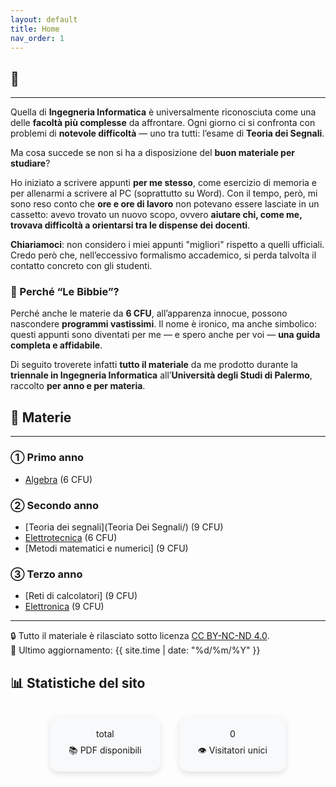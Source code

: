 ```yaml
---
layout: default
title: Home
nav_order: 1
---
```


<h2>📘 <span id="typed"></span></h2>

<script src="https://cdn.jsdelivr.net/npm/typed.js@2.0.12"></script>
<script>
  document.addEventListener('DOMContentLoaded', function () {
    new Typed('#typed', {
      strings: [
        'Le Bibbie di Ingegneria Informatica',
        'Appunti universitari in versione digitale',
        'Università degli Studi di Palermo'
      ],
      typeSpeed: 50,
      backSpeed: 25,
      loop: true
    });
  });
</script>
---
Quella di **Ingegneria Informatica** è universalmente riconosciuta come una delle **facoltà più complesse** da affrontare.
Ogni giorno ci si confronta con problemi di **notevole difficoltà** — uno tra tutti: l’esame di **Teoria dei Segnali**.

Ma cosa succede se non si ha a disposizione del **buon materiale per studiare**?

Ho iniziato a scrivere appunti **per me stesso**, come esercizio di memoria e per allenarmi a scrivere al PC (soprattutto su Word).
Con il tempo, però, mi sono reso conto che **ore e ore di lavoro** non potevano essere lasciate in un cassetto: avevo trovato un nuovo scopo, ovvero
**aiutare chi, come me, trovava difficoltà a orientarsi tra le dispense dei docenti**.

**Chiariamoci**: non considero i miei appunti "migliori" rispetto a quelli ufficiali.
Credo però che, nell’eccessivo formalismo accademico, si perda talvolta il contatto concreto con gli studenti.

### 📖 Perché “Le Bibbie”?  
Perché anche le materie da **6 CFU**, all’apparenza innocue, possono nascondere **programmi vastissimi**. Il nome è ironico, ma anche 
simbolico: questi appunti sono diventati per me — e spero anche per voi — **una guida completa e affidabile**.

Di seguito troverete infatti **tutto il materiale** da me prodotto durante la **triennale in Ingegneria Informatica** all’**Università degli Studi di Palermo**, 
raccolto **per anno e per materia**.

## 📂 Materie
---
### ➀ Primo anno

- [Algebra](Algebra/) (6 CFU)

### ➁ Secondo anno

- [Teoria dei segnali](Teoria Dei Segnali/) (9 CFU)
- [Elettrotecnica](Elettrotecnica/) (6 CFU)
- [Metodi matematici e numerici] (9 CFU)

### ➂ Terzo anno

- [Reti di calcolatori] (9 CFU)
- [Elettronica](Elettronica/) (9 CFU)

---
🔒 Tutto il materiale è rilasciato sotto licenza [CC BY-NC-ND 4.0](https://creativecommons.org/licenses/by-nc-nd/4.0/).  
🔗 Ultimo aggiornamento: {{ site.time | date: "%d/%m/%Y" }}

## 📊 Statistiche del sito

<div class="counter-container">
  <div class="counter-box">
    <span id="pdf-count">total</span>
    <p>📚 PDF disponibili</p>
  </div>
  <div class="counter-box">
    <span id="visitor-count" data-id="034d69c8-e18d-474d-a527-c0416749534b">0</span>
    <p>👁️ Visitatori unici</p>
  </div>
</div>

<style>
.counter-container {
  display: flex; flex-wrap: wrap; justify-content: center; gap: 30px; margin-top: 2rem;
}
.counter-box {
  text-align: center; background: #f8f9fa; padding: 20px 30px; border-radius: 15px;
  box-shadow: 0 4px 10px rgba(0,0,0,0.1);
}
.counter-box p { margin: 0.5rem 0 0; }
.counter { font-size: 2.5rem; font-weight: bold; color: #1a73e8; display: block; }
</style>

<script>
// 1. Contatore PDF via GitHub API
(async function(){
  const folders = ["Teoria%20Dei%20Segnali", "Reti%20di%20calcolatori", "Elettrotecnica", "Elettronica"];
  const repo = "MARMAR-747/Bibbie";
  let total = 0;
  for(let folder of folders){
    const res = await fetch(`https://api.github.com/repos/${repo}/contents/${folder}`);
    if(res.ok){
      const list = await res.json();
      total += list.filter(f => f.name.toLowerCase().endsWith(".pdf")).length;
    }
  }
  document.getElementById("pdf-count").innerText = total;
})();
</script>

<script src="https://counter.dev/script.js" async data-id="034d69c8-e18d-474d-a527-c0416749534b"></script>
<script>
// 2. Aggiorna contatore visitatori da Counter.dev
window.addEventListener('DOMContentLoaded', () => {
  const el = document.getElementById("visitor-count");
  const id = el.getAttribute("data-id");
  fetch(`https://counter.dev/api/stat/${id}`)
    .then(res => res.json())
    .then(json => { el.innerText = json.total; });
});
</script>
